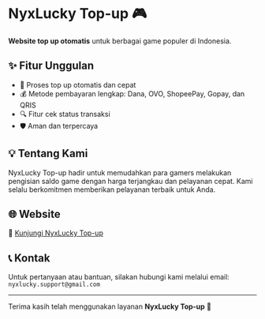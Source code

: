 # NyxLucky Top-up 🎮

**Website top up otomatis** untuk berbagai game populer di Indonesia.

## ✨ Fitur Unggulan

- 🔄 Proses top up otomatis dan cepat
- 💰 Metode pembayaran lengkap: Dana, OVO, ShopeePay, Gopay, dan QRIS
- 🔍 Fitur cek status transaksi
- 🛡️ Aman dan terpercaya

## 💡 Tentang Kami

NyxLucky Top-up hadir untuk memudahkan para gamers melakukan pengisian saldo game dengan harga terjangkau dan pelayanan cepat. Kami selalu berkomitmen memberikan pelayanan terbaik untuk Anda.

## 🌐 Website

📍 [Kunjungi NyxLucky Top-up](https://nyxlucky.github.io/NyxLucky-Top-up)

## 📞 Kontak

Untuk pertanyaan atau bantuan, silakan hubungi kami melalui email: `nyxlucky.support@gmail.com`

---

Terima kasih telah menggunakan layanan **NyxLucky Top-up** 🎉
